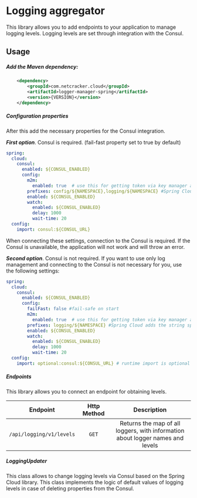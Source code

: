 # Logging aggregator
This library allows you to add endpoints to your application to manage logging levels.
Logging levels are set through integration with the Consul.

Usage
-----

##### Add the Maven dependency:

```xml
    <dependency>
        <groupId>com.netcracker.cloud</groupId>
        <artifactId>logger-manager-spring</artifactId>
        <version>{VERSION}</version>
    </dependency>
```
##### Configuration properties

After this add the necessary properties for the Consul integration.

***First option***. Consul is required. 
(fail-fast property set to true by default)
```yaml
spring:
  cloud:
    consul:
      enabled: ${CONSUL_ENABLED}
      config:
        m2m:
          enabled: true  # use this for getting token via key manager and  auto refresh
        prefixes: config/${NAMESPACE},logging/${NAMESPACE} #Spring Cloud adds the string specified in the spring.application.name property to the prefixes
        enabled: ${CONSUL_ENABLED}
        watch:
          enabled: ${CONSUL_ENABLED}
          delay: 1000
          wait-time: 20
  config:
    import: consul:${CONSUL_URL}
```

When connecting these settings, connection to the Consul is required. If the Consul is unavailable, the application will not work and will throw an error.

***Second option***. Consul is not required.
If you want to use only log management and connecting to the Consul is not necessary for you, use the following settings:

```yaml
spring:
  cloud:
    consul:
      enabled: ${CONSUL_ENABLED}
      config:
        failFast: false #fail-safe on start
        m2m:
          enabled: true  # use this for getting token via key manager and  auto refresh
        prefixes: logging/${NAMESPACE} #Spring Cloud adds the string specified in the spring.application.name property to the prefixes
        enabled: ${CONSUL_ENABLED}
        watch:
          enabled: ${CONSUL_ENABLED}
          delay: 1000
          wait-time: 20
  config:
    import: optional:consul:${CONSUL_URL} # runtime import is optional 
```

##### Endpoints

This library allows you to connect an endpoint for obtaining levels.

| Endpoint                    | Http Method |                                  Description                                   |
|-----------------------------|:-----------:|:------------------------------------------------------------------------------:|
| `/api/logging/v1/levels`    |   `GET`     | Returns the map of all loggers, with information about logger names and levels |

##### LoggingUpdater
This class allows to change logging levels via Consul based on the Spring Cloud library.
This class implements the logic of default values of logging levels in case of deleting properties from the Consul.
